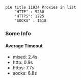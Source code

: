 
```mermaid
pie title 11934 Proxies in list
    "HTTP" : 9250
    "HTTPS": 1225
    "SOCKS" : 1518
```

### Some Info
#### Average Timeout

- mixed: 2.4s
- http: 0.9s
- https: 7.7s
- socks: 6.8s